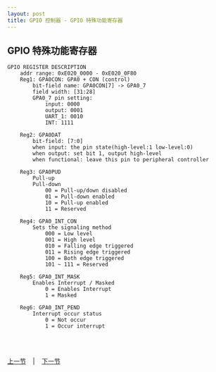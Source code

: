 ```yaml
---
layout: post
title: GPIO 控制器 - GPIO 特殊功能寄存器
---
```


## GPIO 特殊功能寄存器
	GPIO REGISTER DESCRIPTION
		addr range: 0xE020_0000 - 0xE020_0F80
		Reg1: GPA0CON: GPA0 + CON (control)
			bit-field name: GPA0CON[7] -> GPA0_7
			field width: [31:28]
			GPA0_7 pin setting:
				input: 0000
				output: 0001
				UART_1: 0010
				INT: 1111

		Reg2: GPA0DAT
			bit-field: [7:0]
			when input:	the pin state(high-level:1 low-level:0)
			when output: set bit 1, output high-level
			when functional: leave this pin to peripheral controller

		Reg3: GPA0PUD
			Pull-up
			Pull-down
				00 = Pull-up/down disabled
				01 = Pull-down enabled
				10 = Pull-up enabled
				11 = Reserved

		Reg4: GPA0_INT_CON
			Sets the signaling method
				000 = Low level
				001 = High level
				010 = Falling edge triggered
				011 = Rising edge triggered
				100 = Both edge triggered
				101 ~ 111 = Reserved

		Reg5: GPA0_INT_MASK
			Enables Interrupt / Masked
				0 = Enables Interrupt
				1 = Masked

		Reg6: GPA0_INT_PEND
			Interrupt occur status
				0 = Not occur
				1 = Occur interrupt

	

<br> <br> 
<div> <a href="chp3-2.html">上一节</a> &nbsp;&nbsp; | &nbsp;&nbsp; <a href="chp3-4.html">下一节</a> </div> <br> <br>